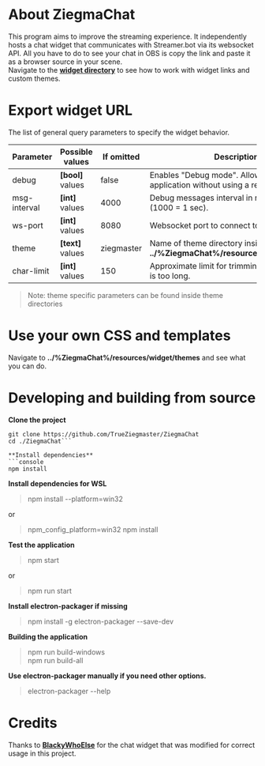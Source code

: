 # About ZiegmaChat
This program aims to improve the streaming experience. It independently hosts a chat widget that communicates with Streamer.bot via its websocket API. All you have to do to see your chat in OBS is copy the link and paste it as a browser source in your scene.  
Navigate to the [**widget directory**](https://github.com/TrueZiegmaster/ZiegmaChat/tree/beta/widget) to see how to work with widget links and custom themes.

# Export widget URL
The list of general query parameters to specify the widget behavior.

| **Parameter** | **Possible values** | If omitted | **Description** |
| ------ | ------ | ------ | ------ |
| debug | **[bool]** values | false | Enables "Debug mode". Allows you to test the application without using a real chat. |
| msg-interval | **[int]** values | 4000 | Debug messages interval in miliseconds (1000 = 1 sec). |
| ws-port | **[int]** values | 8080 | Websocket port to connect to Streamer.bot |
| theme | **[text]** values | ziegmaster | Name of theme directory inside **../%ZiegmaChat%/resources/widget/themes** |
| char-limit | **[int]** values | 150 | Approximate limit for trimming a message that is too long. |

> Note: theme specific parameters can be found inside theme directories

# Use your own CSS and templates
Navigate to **../%ZiegmaChat%/resources/widget/themes** and see what you can do.

# Developing and building from source
**Clone the project**
```console
git clone https://github.com/TrueZiegmaster/ZiegmaChat  
cd ./ZiegmaChat```

**Install dependencies**
```console
npm install
```

**Install dependencies for WSL**
> npm install --platform=win32  

or  
> npm_config_platform=win32 npm install

**Test the application**
> npm start  

or  
> npm run start

**Install electron-packager if missing**
> npm install -g electron-packager --save-dev

**Building the application**
> npm run build-windows  
> npm run build-all  

**Use electron-packager manually if you need other options.**
> electron-packager --help

# Credits
Thanks to [**BlackyWhoElse**](https://github.com/BlackyWhoElse/streamer.bot-actions) for the chat widget that was modified for correct usage in this project.
